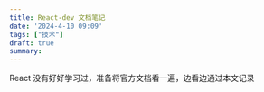 ```yaml
---
title: React-dev 文档笔记
date: '2024-4-10 09:09'
tags: ["技术"]
draft: true
summary: 
---
```

React 没有好好学习过，准备将官方文档看一遍，边看边通过本文记录
